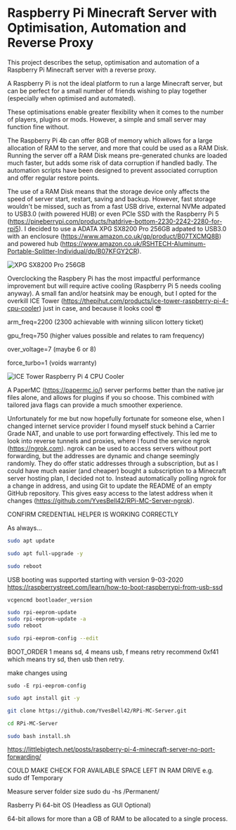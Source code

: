 # Raspberry Pi Minecraft Server with Optimisation, Automation and Reverse Proxy

This project describes the setup, optimisation and automation of a Raspberry Pi Minecraft server with a reverse proxy.

A Raspberry Pi is not the ideal platform to run a large Minecraft server, but can be perfect for a small number of friends wishing to play together (especially when optimised and automated). 

These optimisations enable greater flexibility when it comes to the number of players, plugins or mods. However, a simple and small server may function fine without.

The Raspberry Pi 4b can offer 8GB of memory which allows for a large allocation of RAM to the server, and more that could be used as a RAM Disk. Running the server off a RAM Disk means pre-generated chunks are loaded much faster, but adds some risk of data corruption if handled badly. The automation scripts have been designed to prevent associated corruption and offer regular restore points. 

The use of a RAM Disk means that the storage device only affects the speed of server start, restart, saving and backup. However, fast storage wouldn't be missed, such as from a fast USB drive, external NVMe adpated to USB3.0 (with powered HUB) or even PCIe SSD with the Raspberry Pi 5 (https://pineberrypi.com/products/hatdrive-bottom-2230-2242-2280-for-rpi5). I decided to use a ADATA XPG SX8200 Pro 256GB adpated to USB3.0 with an enclosure (https://www.amazon.co.uk/gp/product/B07TXCMQ8B) and powered hub (https://www.amazon.co.uk/RSHTECH-Aluminum-Portable-Splitter-Individual/dp/B07KFGY2CR).

![XPG SX8200 Pro 256GB](https://github.com/YvesBell42/RPi-MC-Server-Optimisation-and-Automation/assets/63612338/8fac3625-019d-489d-a00a-22da3d4dcf6a)

Overclocking the Raspbery Pi has the most impactful performance improvement but will require active cooling (Raspberry Pi 5 needs cooling anyway). A small fan and/or heatsink may be enough, but I opted for the overkill ICE Tower (https://thepihut.com/products/ice-tower-raspberry-pi-4-cpu-cooler) just in case, and because it looks cool :sunglasses:

arm_freq=2200 (2300 achievable with winning silicon lottery ticket)

gpu_freq=750 (higher values possible and relates to ram frequency)

over_voltage=7 (maybe 6 or 8)

force_turbo=1 (voids warranty)

![ICE Tower Raspberry Pi 4 CPU Cooler](https://github.com/YvesBell42/RPi-MC-Server-Optimisation-and-Automation/assets/63612338/40789c81-c50c-480e-8851-6c23017c478f)

A PaperMC (https://papermc.io/) server performs better than the native jar files alone, and allows for plugins if you so choose. This combined with tailored java flags can provide a much smoother experience.

Unfortunately for me but now hopefully fortunate for someone else, when I changed internet service provider I found myself stuck behind a Carrier Grade NAT, and unable to use port forwarding effectively. This led me to look into reverse tunnels and proxies, where I found the service ngrok (https://ngrok.com). ngrok can be used to access servers without port forwarding, but the addresses are dynamic and change seemingly randomly. They do offer static addresses through a subscription, but as I could have much easier (and cheaper) bought a subscription to a Minecraft server hosting plan, I decided not to. Instead automatically polling ngrok for a change in address, and using Git to update the README of an empty GitHub repository. This gives easy access to the latest address when it changes (https://github.com/YvesBell42/RPi-MC-Server-ngrok).

CONFIRM CREDENTIAL HELPER IS WORKING CORRECTLY


As always...
```bash
sudo apt update

sudo apt full-upgrade -y

sudo reboot
```

USB booting was supported starting with version 9-03-2020
https://raspberrystreet.com/learn/how-to-boot-raspberrypi-from-usb-ssd
```bash
vcgencmd bootloader_version

sudo rpi-eeprom-update
sudo rpi-eeprom-update -a
sudo reboot

sudo rpi-eeprom-config --edit
```

BOOT_ORDER
1 means sd, 4 means usb, f means retry
recommend 0xf41
which means try sd, then usb then retry.

make changes using
```
sudo -E rpi-eeprom-config
```

```bash
sudo apt install git -y

git clone https://github.com/YvesBell42/RPi-MC-Server.git

cd RPi-MC-Server

sudo bash install.sh
```

https://littlebigtech.net/posts/raspberry-pi-4-minecraft-server-no-port-forwarding/






COULD MAKE CHECK FOR AVAILABLE SPACE LEFT IN RAM DRIVE
e.g. sudo df Temporary

Measure server folder size
sudo du -hs /Permanent/


  
Rasberry Pi 64-bit OS (Headless as GUI Optional)

64-bit allows for more than a GB of RAM to be allocated to a single process.
  
